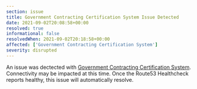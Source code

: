 ```yaml
---
section: issue
title: Government Contracting Certification System Issue Detected
date: 2021-09-02T20:08:58+00:00
resolved: true
informational: false
resolvedWhen: 2021-09-02T20:18:58+00:00
affected: ['Government Contracting Certification System']
severity: disrupted
---
```

An issue was dectected with [Government Contracting Certification System](https://certify.sba.gov).  Connectivity may be impacted at this time.  Once the Route53 Healthcheck reports healthy, this issue will automatically resolve.
